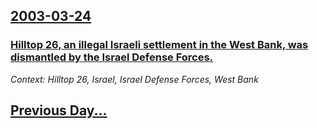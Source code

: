 ## [2003-03-24](/news/2003/03/24/index.md)

### [ Hilltop 26, an illegal Israeli settlement in the West Bank, was dismantled by the Israel Defense Forces.](/news/2003/03/24/hilltop-26-an-illegal-israeli-settlement-in-the-west-bank-was-dismantled-by-the-israel-defense-forces.md)
_Context: Hilltop 26, Israel, Israel Defense Forces, West Bank_

## [Previous Day...](/news/2003/03/23/index.md)

